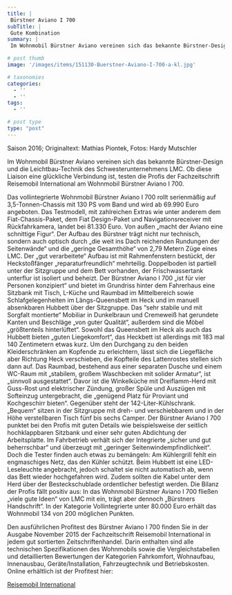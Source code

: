 ```yaml
---
title: |
 Bürstner Aviano I 700
subTitle: |
 Gute Kombination
summary: |
 Im Wohnmobil Bürstner Aviano vereinen sich das bekannte Bürstner-Design und die Leichtbau-Technik des Schwesterunternehmens LMC. Ob diese Liaison eine glückliche Verbindung ist, testen die Profis der Fachzeitschrift Reisemobil International am Wohnmobil Bürstner Aviano I 700.

# post thumb
image: '/images/items/151130-Buerstner-Aviano-I-700-a-kl.jpg'

# taxonomies
categories: 
  - ''
  - ''
tags:
  - ''

# post type
type: "post"
---
```


Saison 2016; Originaltext: Mathias Piontek, Fotos: Hardy Mutschler  

Im Wohnmobil Bürstner Aviano vereinen sich das bekannte Bürstner-Design und die Leichtbau-Technik des Schwesterunternehmens LMC. Ob diese Liaison eine glückliche Verbindung ist, testen die Profis der Fachzeitschrift Reisemobil International am Wohnmobil Bürstner Aviano I 700.  

Das vollintegrierte Wohnmobil Bürstner Aviano I 700 rollt serienmäßig auf 3,5-Tonnen-Chassis mit 130 PS vom Band und wird ab 69.990 Euro angeboten. Das Testmodell, mit zahlreichen Extras wie unter anderem dem Fiat-Chassis-Paket, dem Fiat Design-Paket und Navigationsreceiver mit Rückfahrkamera, landet bei 81.330 Euro. Von außen „macht der Aviano eine schnittige Figur“. Der Aufbau des Bürstner trägt nicht nur technisch, sondern auch optisch durch „die weit ins Dach reichenden Rundungen der Seitenwände“ und die „geringe Gesamthöhe“ von 2,79 Metern Züge eines LMC. Der „gut verarbeitete“ Aufbau ist mit Rahmenfenstern bestückt, der Heckstoßfänger „reparaturfreundlich“ mehrteilig. Doppelboden ist partiell unter der Sitzgruppe und dem Bett vorhanden, der Frischwassertank unterflur ist isoliert und beheizt. Der Bürstner Aviano I 700 „ist für vier Personen konzipiert“ und bietet im Grundriss hinter dem Fahrerhaus eine Sitzbank mit Tisch, L-Küche und Raumbad im Mittelbereich sowie Schlafgelegenheiten im Längs-Queensbett im Heck und im manuell absenkbaren Hubbett über der Sitzgruppe. Das “sehr stabile und mit Sorgfalt montierte“ Mobiliar in Dunkelbraun und Cremeweiß hat gerundete Kanten und Beschläge „von guter Qualität“, außerdem sind die Möbel „größtenteils hinterlüftet“. Sowohl das Queensbett im Heck als auch das Hubbett bieten „guten Liegekomfort“, das Heckbett ist allerdings mit 183 mal 140 Zentimetern etwas kurz. Um den Durchgang zu den beiden Kleiderschränken am Kopfende zu erleichtern, lässt sich die Liegefläche aber Richtung Heck verschieben, die Kopfteile des Lattenrostes stellen sich dann auf. Das Raumbad, bestehend aus einer separaten Dusche und einem WC-Raum mit „stabilem, großem Waschbecken mit solider Armatur“, ist „sinnvoll ausgestattet“. Davor ist die Winkelküche mit Dreiflamm-Herd mit Guss-Rost und elektrischer Zündung, großer Spüle und Auszügen mit Softeinzug untergebracht, die „genügend Platz für Proviant und Kochgeschirr bieten“. Gegenüber steht der 142-Liter-Kühlschrank. „Bequem“ sitzen in der Sitzgruppe mit dreh- und verschiebbarem und in der Höhe verstellbaren Tisch fünf bis sechs Camper. Der Bürstner Aviano I 700 punktet bei den Profis mit guten Details wie beispielsweise der seitlich hochklappbaren Sitzbank und einer sehr guten Abdichtung der Arbeitsplatte. Im Fahrbetrieb verhält sich der Integrierte „sicher und gut beherrschbar“ und überzeugt mit „geringer Seitenwindempfindlichkeit“. Doch die Tester finden auch etwas zu bemängeln: Am Kühlergrill fehlt ein engmaschiges Netz, das den Kühler schützt. Beim Hubbett ist eine LED-Leseleuchte angebracht, jedoch schaltet sie nicht automatisch ab, wenn das Bett wieder hochgefahren wird. Zudem sollten die Kabel unter dem Herd über der Besteckschublade ordentlicher befestigt werden. Die Bilanz der Profis fällt positiv aus: In das Wohnmobil Bürstner Aviano I 700 fließen „viele gute Ideen“ von LMC mit ein, trägt aber dennoch „Bürstners Handschrift“. In der Kategorie Vollintegrierte unter 80.000 Euro erhält das Wohnmobil 134 von 200 möglichen Punkten.   

Den ausführlichen Profitest des Bürstner Aviano I 700 finden Sie in der Ausgabe November 2015 der Fachzeitschrift Reisemobil International in jedem gut sortierten Zeitschriftenhandel. Darin enthalten sind alle technischen Spezifikationen des Wohnmobils sowie die Vergleichstabellen und detaillierten Bewertungen der Kategorien Fahrkomfort, Wohnaufbau, Innenausbau, Geräte/Installation, Fahrzeugtechnik und Betriebskosten. Online erhältlich ist der Profitest hier:  

[Reisemobil International](http://www.reisemobil-international.de)  